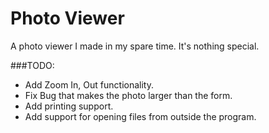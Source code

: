 # Photo Viewer
A photo viewer I made in my spare time. It's nothing special.

###TODO:

- Add Zoom In, Out functionality.
- Fix Bug that makes the photo larger than the form.
- Add printing support.
- Add support for opening files from outside the program.
